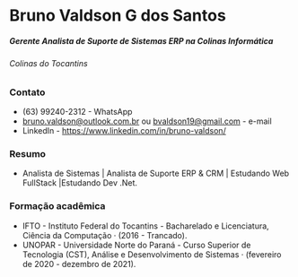# Bruno Valdson G dos Santos

##### Gerente Analista de Suporte de Sistemas ERP na Colinas Informática

###### Colinas do Tocantins



### Contato

- (63) 99240-2312 - WhatsApp
- bruno.valdson@outlook.com.br ou bvaldson19@gmail.com - e-mail
- LinkedIn - https://www.linkedin.com/in/bruno-valdson/



### Resumo

- Analista de Sistemas | Analista de Suporte ERP & CRM | Estudando Web FullStack |Estudando Dev .Net.



### Formação acadêmica



- IFTO - Instituto Federal do Tocantins - Bacharelado e Licenciatura, Ciência da Computação · (2016 - Trancado).
- UNOPAR - Universidade Norte do Paraná - Curso Superior de Tecnologia (CST), Análise e Desenvolvimento de Sistemas · (fevereiro de 2020 - dezembro de 2021).





